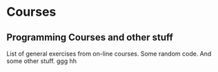 # Courses
## Programming Courses and other stuff
List of general exercises from on-line courses.
Some random code.
And some other stuff. ggg
hh
